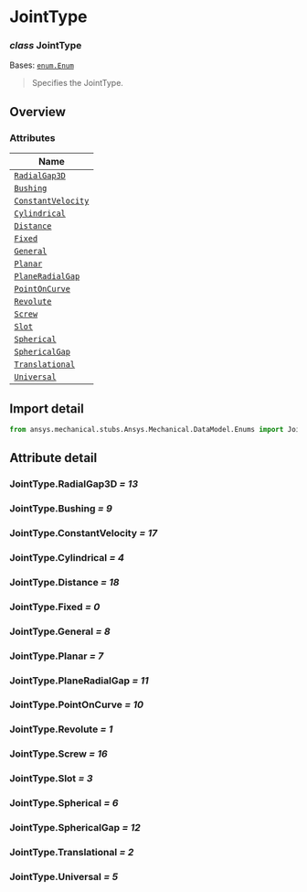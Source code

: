 # JointType

<a id="JointType"></a>

### *class* JointType

Bases: [`enum.Enum`](https://docs.python.org/3/library/enum.html#enum.Enum)

> Specifies the JointType.

> <!-- !! processed by numpydoc !! -->

<a id="overview"></a>

## Overview

### Attributes

| Name |
| --------------------------------------------------- |
| [`RadialGap3D`](#JointType.RadialGap3D) |
| [`Bushing`](#JointType.Bushing) |
| [`ConstantVelocity`](#JointType.ConstantVelocity) |
| [`Cylindrical`](#JointType.Cylindrical) |
| [`Distance`](#JointType.Distance) |
| [`Fixed`](#JointType.Fixed) |
| [`General`](#JointType.General) |
| [`Planar`](#JointType.Planar) |
| [`PlaneRadialGap`](#JointType.PlaneRadialGap) |
| [`PointOnCurve`](#JointType.PointOnCurve) |
| [`Revolute`](#JointType.Revolute) |
| [`Screw`](#JointType.Screw) |
| [`Slot`](#JointType.Slot) |
| [`Spherical`](#JointType.Spherical) |
| [`SphericalGap`](#JointType.SphericalGap) |
| [`Translational`](#JointType.Translational) |
| [`Universal`](#JointType.Universal) |

<a id="import-detail"></a>

## Import detail

```python
from ansys.mechanical.stubs.Ansys.Mechanical.DataModel.Enums import JointType
```

<a id="attribute-detail"></a>

## Attribute detail

<a id="JointType.RadialGap3D"></a>

### JointType.RadialGap3D *= 13*

<a id="JointType.Bushing"></a>

### JointType.Bushing *= 9*

<a id="JointType.ConstantVelocity"></a>

### JointType.ConstantVelocity *= 17*

<a id="JointType.Cylindrical"></a>

### JointType.Cylindrical *= 4*

<a id="JointType.Distance"></a>

### JointType.Distance *= 18*

<a id="JointType.Fixed"></a>

### JointType.Fixed *= 0*

<a id="JointType.General"></a>

### JointType.General *= 8*

<a id="JointType.Planar"></a>

### JointType.Planar *= 7*

<a id="JointType.PlaneRadialGap"></a>

### JointType.PlaneRadialGap *= 11*

<a id="JointType.PointOnCurve"></a>

### JointType.PointOnCurve *= 10*

<a id="JointType.Revolute"></a>

### JointType.Revolute *= 1*

<a id="JointType.Screw"></a>

### JointType.Screw *= 16*

<a id="JointType.Slot"></a>

### JointType.Slot *= 3*

<a id="JointType.Spherical"></a>

### JointType.Spherical *= 6*

<a id="JointType.SphericalGap"></a>

### JointType.SphericalGap *= 12*

<a id="JointType.Translational"></a>

### JointType.Translational *= 2*

<a id="JointType.Universal"></a>

### JointType.Universal *= 5*
